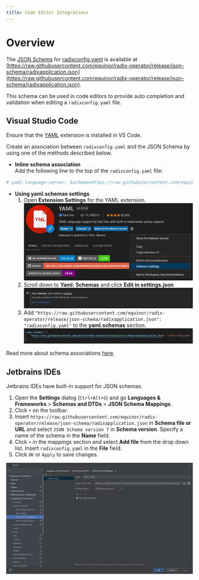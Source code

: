 ```yaml
---
title: Code Editor Integrations
---
```


# Overview

The [JSON Schema](https://json-schema.org/) for [radixconfig.yaml](../reference-radix-config/) is available at [https://raw.githubusercontent.com/equinor/radix-operator/release/json-schema/radixapplication.json](https://raw.githubusercontent.com/equinor/radix-operator/release/json-schema/radixapplication.json).

This schema can be used in code editors to provide auto completion and validation when editing a `radixconfig.yaml` file.

## Visual Studio Code

Ensure that the [YAML](https://marketplace.visualstudio.com/items?itemName=redhat.vscode-yaml) extension is installed in VS Code.

Create an association between `radixconfig.yaml` and the JSON Schema by using one of the methods described below.

- **Inline schema association**  
Add the following line to the top of the `radixconfig.yaml` file:

```yaml
# yaml-language-server: $schema=https://raw.githubusercontent.com/equinor/radix-operator/release/json-schema/radixapplication.json
```

- **Using yaml.schemas settings**  
  1. Open **Extension Settings** for the YAML extension.
![YAML extension settings](./vscode-yaml-settings.png "YAML extension settings")
  1. Scroll down to **Yaml: Schemas** and click **Edit in settings.json**
![Open YAML schema settings](./vscode-yaml-schema-open.png "Open YAML schema settings")
  1. Add `"https://raw.githubusercontent.com/equinor/radix-operator/release/json-schema/radixapplication.json": "radixconfig.yaml"` to the **yaml.schemas** section.
![Edit YAML schema settings](./vscode-yaml-schema.png "Edit YAML schema settings")

Read more about schema associations [here](https://github.com/redhat-developer/yaml-language-server#more-examples-of-schema-association).

## Jetbrains IDEs

Jetbrains IDEs have built-in support for JSON schemas.

1. Open the **Settings** dialog (`Ctrl+Alt+S`) and go **Languages & Frameworks** > **Schemas and DTDs** > **JSON Schema Mappings**.
1. Click `+` on the toolbar.
1. Insert `https://raw.githubusercontent.com/equinor/radix-operator/release/json-schema/radixapplication.json` in **Schema file or URL** and select `JSON Schema version 7` in **Schema version**. Specify a name of the schema in the **Name** field.
1. Click `+` in the mappings section and select **Add file** from the drop down list. Insert `radixconfig.yaml` in the **File** field.
1. Click `OK` or `Apply` to save changes.

![Jetbrains IDEs](./jetbrains.png "Jetbrains IDEs")

